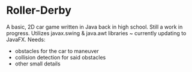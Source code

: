 # Roller-Derby
A basic, 2D car game written in Java back in high school.
Still a work in progress.
Utilizes javax.swing & java.awt libraries ~ currently updating to JavaFX.
Needs:
  - obstacles for the car to maneuver
  - collision detection for said obstacles
  - other small details
